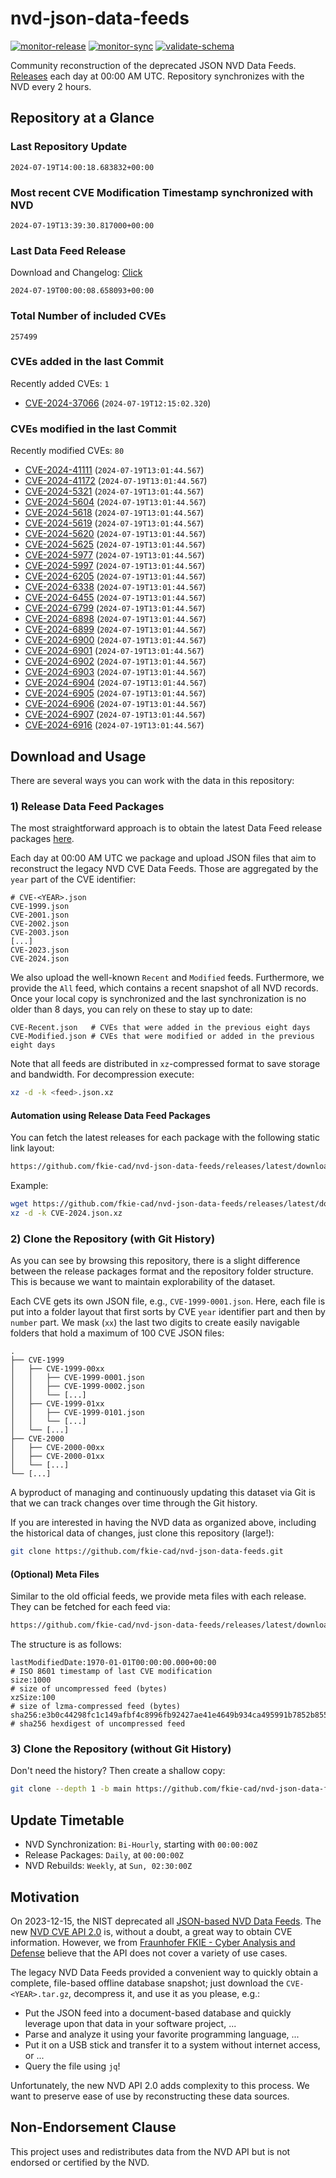 # nvd-json-data-feeds

[![monitor-release](https://github.com/fkie-cad/nvd-json-data-feeds/actions/workflows/monitor_release.yml/badge.svg)](https://github.com/fkie-cad/nvd-json-data-feeds/actions/workflows/monitor_release.yml)
[![monitor-sync](https://github.com/fkie-cad/nvd-json-data-feeds/actions/workflows/monitor_sync.yml/badge.svg)](https://github.com/fkie-cad/nvd-json-data-feeds/actions/workflows/monitor_sync.yml)
[![validate-schema](https://github.com/fkie-cad/nvd-json-data-feeds/actions/workflows/validate_schema.yml/badge.svg)](https://github.com/fkie-cad/nvd-json-data-feeds/actions/workflows/validate_schema.yml)

Community reconstruction of the deprecated JSON NVD Data Feeds.
[Releases](https://github.com/fkie-cad/nvd-json-data-feeds/releases/latest) each day at 00:00 AM UTC.
Repository synchronizes with the NVD every 2 hours.

## Repository at a Glance

### Last Repository Update

```plain
2024-07-19T14:00:18.683832+00:00
```

### Most recent CVE Modification Timestamp synchronized with NVD

```plain
2024-07-19T13:39:30.817000+00:00
```

### Last Data Feed Release

Download and Changelog: [Click](https://github.com/fkie-cad/nvd-json-data-feeds/releases/latest)

```plain
2024-07-19T00:00:08.658093+00:00
```

### Total Number of included CVEs

```plain
257499
```

### CVEs added in the last Commit

Recently added CVEs: `1`

- [CVE-2024-37066](CVE-2024/CVE-2024-370xx/CVE-2024-37066.json) (`2024-07-19T12:15:02.320`)


### CVEs modified in the last Commit

Recently modified CVEs: `80`

- [CVE-2024-41111](CVE-2024/CVE-2024-411xx/CVE-2024-41111.json) (`2024-07-19T13:01:44.567`)
- [CVE-2024-41172](CVE-2024/CVE-2024-411xx/CVE-2024-41172.json) (`2024-07-19T13:01:44.567`)
- [CVE-2024-5321](CVE-2024/CVE-2024-53xx/CVE-2024-5321.json) (`2024-07-19T13:01:44.567`)
- [CVE-2024-5604](CVE-2024/CVE-2024-56xx/CVE-2024-5604.json) (`2024-07-19T13:01:44.567`)
- [CVE-2024-5618](CVE-2024/CVE-2024-56xx/CVE-2024-5618.json) (`2024-07-19T13:01:44.567`)
- [CVE-2024-5619](CVE-2024/CVE-2024-56xx/CVE-2024-5619.json) (`2024-07-19T13:01:44.567`)
- [CVE-2024-5620](CVE-2024/CVE-2024-56xx/CVE-2024-5620.json) (`2024-07-19T13:01:44.567`)
- [CVE-2024-5625](CVE-2024/CVE-2024-56xx/CVE-2024-5625.json) (`2024-07-19T13:01:44.567`)
- [CVE-2024-5977](CVE-2024/CVE-2024-59xx/CVE-2024-5977.json) (`2024-07-19T13:01:44.567`)
- [CVE-2024-5997](CVE-2024/CVE-2024-59xx/CVE-2024-5997.json) (`2024-07-19T13:01:44.567`)
- [CVE-2024-6205](CVE-2024/CVE-2024-62xx/CVE-2024-6205.json) (`2024-07-19T13:01:44.567`)
- [CVE-2024-6338](CVE-2024/CVE-2024-63xx/CVE-2024-6338.json) (`2024-07-19T13:01:44.567`)
- [CVE-2024-6455](CVE-2024/CVE-2024-64xx/CVE-2024-6455.json) (`2024-07-19T13:01:44.567`)
- [CVE-2024-6799](CVE-2024/CVE-2024-67xx/CVE-2024-6799.json) (`2024-07-19T13:01:44.567`)
- [CVE-2024-6898](CVE-2024/CVE-2024-68xx/CVE-2024-6898.json) (`2024-07-19T13:01:44.567`)
- [CVE-2024-6899](CVE-2024/CVE-2024-68xx/CVE-2024-6899.json) (`2024-07-19T13:01:44.567`)
- [CVE-2024-6900](CVE-2024/CVE-2024-69xx/CVE-2024-6900.json) (`2024-07-19T13:01:44.567`)
- [CVE-2024-6901](CVE-2024/CVE-2024-69xx/CVE-2024-6901.json) (`2024-07-19T13:01:44.567`)
- [CVE-2024-6902](CVE-2024/CVE-2024-69xx/CVE-2024-6902.json) (`2024-07-19T13:01:44.567`)
- [CVE-2024-6903](CVE-2024/CVE-2024-69xx/CVE-2024-6903.json) (`2024-07-19T13:01:44.567`)
- [CVE-2024-6904](CVE-2024/CVE-2024-69xx/CVE-2024-6904.json) (`2024-07-19T13:01:44.567`)
- [CVE-2024-6905](CVE-2024/CVE-2024-69xx/CVE-2024-6905.json) (`2024-07-19T13:01:44.567`)
- [CVE-2024-6906](CVE-2024/CVE-2024-69xx/CVE-2024-6906.json) (`2024-07-19T13:01:44.567`)
- [CVE-2024-6907](CVE-2024/CVE-2024-69xx/CVE-2024-6907.json) (`2024-07-19T13:01:44.567`)
- [CVE-2024-6916](CVE-2024/CVE-2024-69xx/CVE-2024-6916.json) (`2024-07-19T13:01:44.567`)


## Download and Usage

There are several ways you can work with the data in this repository:

### 1) Release Data Feed Packages

The most straightforward approach is to obtain the latest Data Feed release packages [here](https://github.com/fkie-cad/nvd-json-data-feeds/releases/latest).

Each day at 00:00 AM UTC we package and upload JSON files that aim to reconstruct the legacy NVD CVE Data Feeds.
Those are aggregated by the `year` part of the CVE identifier:

```
# CVE-<YEAR>.json
CVE-1999.json
CVE-2001.json
CVE-2002.json
CVE-2003.json
[...]
CVE-2023.json
CVE-2024.json
```

We also upload the well-known `Recent` and `Modified` feeds.
Furthermore, we provide the `All` feed, which contains a recent snapshot of all NVD records.
Once your local copy is synchronized and the last synchronization is no older than 8 days, you can rely on these to stay up to date:

```plain
CVE-Recent.json   # CVEs that were added in the previous eight days
CVE-Modified.json # CVEs that were modified or added in the previous eight days
```

Note that all feeds are distributed in `xz`-compressed format to save storage and bandwidth.
For decompression execute:

```sh
xz -d -k <feed>.json.xz
```

#### Automation using Release Data Feed Packages

You can fetch the latest releases for each package with the following static link layout:

```sh
https://github.com/fkie-cad/nvd-json-data-feeds/releases/latest/download/CVE-<YEAR>.json.xz
```

Example:

```sh
wget https://github.com/fkie-cad/nvd-json-data-feeds/releases/latest/download/CVE-2024.json.xz
xz -d -k CVE-2024.json.xz
```

### 2) Clone the Repository (with Git History)

As you can see by browsing this repository, there is a slight difference between the release packages format and the repository folder structure.
This is because we want to maintain explorability of the dataset.

Each CVE gets its own JSON file, e.g., `CVE-1999-0001.json`.
Here, each file is put into a folder layout that first sorts by CVE `year` identifier part and then by `number` part.
We mask (`xx`) the last two digits to create easily navigable folders that hold a maximum of 100 CVE JSON files:

```plain
.
├── CVE-1999
│   ├── CVE-1999-00xx
│   │   ├── CVE-1999-0001.json
│   │   ├── CVE-1999-0002.json
│   │   └── [...]
│   ├── CVE-1999-01xx
│   │   ├── CVE-1999-0101.json
│   │   └── [...]
│   └── [...]
├── CVE-2000
│   ├── CVE-2000-00xx
│   ├── CVE-2000-01xx
│   └── [...]
└── [...]
```

A byproduct of managing and continuously updating this dataset via Git is that we can track changes over time through the Git history.

If you are interested in having the NVD data as organized above, including the historical data of changes, just clone this repository (large!):

```sh
git clone https://github.com/fkie-cad/nvd-json-data-feeds.git
```

#### (Optional) Meta Files

Similar to the old official feeds, we provide meta files with each release. They can be fetched for each feed via:

```sh
https://github.com/fkie-cad/nvd-json-data-feeds/releases/latest/download/CVE-<YEAR>.meta
```

The structure is as follows:

```plain
lastModifiedDate:1970-01-01T00:00:00.000+00:00                          # ISO 8601 timestamp of last CVE modification
size:1000                                                               # size of uncompressed feed (bytes)
xzSize:100                                                              # size of lzma-compressed feed (bytes)
sha256:e3b0c44298fc1c149afbf4c8996fb92427ae41e4649b934ca495991b7852b855 # sha256 hexdigest of uncompressed feed
```

### 3) Clone the Repository (without Git History)

Don't need the history? Then create a shallow copy:

```sh
git clone --depth 1 -b main https://github.com/fkie-cad/nvd-json-data-feeds.git
```


## Update Timetable

* NVD Synchronization: `Bi-Hourly`, starting with `00:00:00Z`
* Release Packages: `Daily`, at `00:00:00Z`
* NVD Rebuilds: `Weekly`, at `Sun, 02:30:00Z`


## Motivation

On 2023-12-15, the NIST deprecated all [JSON-based NVD Data Feeds](https://nvd.nist.gov/vuln/data-feeds#divRetirementBanner-1).
The new [NVD CVE API 2.0](https://nvd.nist.gov/developers/vulnerabilities) is, without a doubt, a great way to obtain CVE information.
However, we from [Fraunhofer FKIE - Cyber Analysis and Defense](https://www.fkie.fraunhofer.de/en/departments/cad.html) believe that the API does not cover a variety of use cases.

The legacy NVD Data Feeds provided a convenient way to quickly obtain a complete, file-based offline database snapshot; just download the `CVE-<YEAR>.tar.gz`, decompress it, and use it as you please, e.g.:

- Put the JSON feed into a document-based database and quickly leverage upon that data in your software project, ...
- Parse and analyze it using your favorite programming language, ...
- Put it on a USB stick and transfer it to a system without internet access, or ...
- Query the file using `jq`!

Unfortunately, the new NVD API 2.0 adds complexity to this process.
We want to preserve ease of use by reconstructing these data sources.

## Non-Endorsement Clause

This project uses and redistributes data from the NVD API but is not endorsed or certified by the NVD.